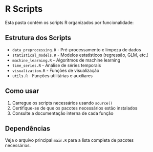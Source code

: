 # R Scripts

Esta pasta contém os scripts R organizados por funcionalidade:

## Estrutura dos Scripts

- `data_preprocessing.R` - Pré-processamento e limpeza de dados
- `statistical_models.R` - Modelos estatísticos (regressão, GLM, etc.)
- `machine_learning.R` - Algoritmos de machine learning
- `time_series.R` - Análise de séries temporais
- `visualization.R` - Funções de visualização
- `utils.R` - Funções utilitárias e auxiliares

## Como usar

1. Carregue os scripts necessários usando `source()`
2. Certifique-se de que os pacotes necessários estão instalados
3. Consulte a documentação interna de cada função

## Dependências

Veja o arquivo principal `main.R` para a lista completa de pacotes necessários.
